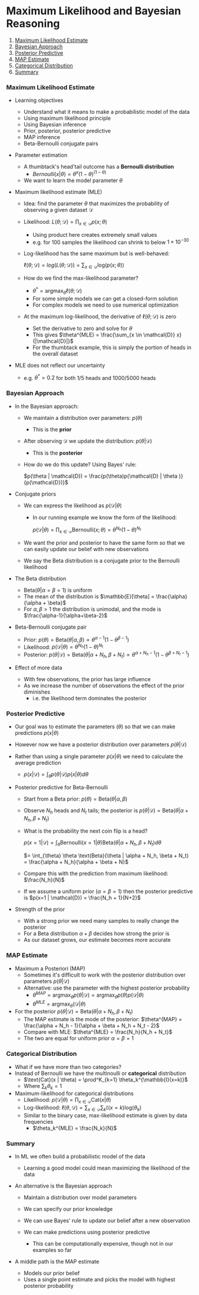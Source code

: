 # Maximum Likelihood and Bayesian Reasoning

1. [Maximum Likelihood Estimate](#maximum-likelihood-estimate)
2. [Bayesian Approach](#bayesian-approach)
3. [Posterior Predictive](#posterior-predictive)
4. [MAP Estimate](#map-estimate)
5. [Categorical Distribution](#categorical-distribution)
6. [Summary](#summary)

### Maximum Likelihood Estimate

* Learning objectives

  * Understand what it means to make a probabilistic model of the data
  * Using maximum likelihood principle
  * Using Bayesian inference
  * Prior, posterior, posterior predictive
  * MAP inference
  * Beta-Bernoulli conjugate pairs

* Parameter estimation

  * A thumbtack's head'tail outcome has a **Bernoulli distribution**
    * $Bernoulli(x| \theta) = \theta^x(1-\theta)^{(1-\theta)}$
  * We want to learn the model parameter $\theta$

* Maximum likelihood estimate (MLE)

  * Idea: find the parameter $\theta$ that maximizes the probability of observing a given dataset $\mathcal{D}$

  * Likelihood: $L(\theta ; \mathcal{D}) = \prod_{x \in \mathcal{D}} p(x; \theta)$

    * Using product here creates extremely small values
    * e.g. for 100 samples the likelihood can shrink to below $1 \times 10^{-30}$

  * Log-likelihood has the same maximum but is well-behaved:

    $\ell(\theta; \mathcal{D}) = log(L(\theta ; \mathcal{D})) = \sum_{x \in \mathcal{D}}\text{log}(p(x;\theta))$

  * How do we find the max-likelihood parameter?
    * $\theta^* = \text{argmax}_{\theta} \ell(\theta; \mathcal{D})$
    * For some simple models we can get a closed-form solution
    * For complex models we need to use numerical optimization
  * At the maximum log-likelihood, the derivative of $\ell(\theta; \mathcal{D})$ is zero
    * Set the derivative to zero and solve for $\theta$
    * This gives $\theta^{MLE} = \frac{\sum_{x \in \mathcal{D}} x}{|\mathcal{D}|}$
    * For the thumbtack example, this is simply the portion of heads in the overall dataset

* MLE does not reflect our uncertainty

  * e.g. $\theta^* = 0.2$ for both 1/5 heads and 1000/5000 heads

### Bayesian Approach

* In the Bayesian approach:

  * We maintain a distribution over parameters: $p(\theta)$ 

    * This is the **prior**

  * After observing $\mathcal{D}$ we update the distribution: $p(\theta | \mathcal{D})$

    * This is the **posterior**

  * How do we do this update? Using Bayes' rule:

    $p(\theta | \mathcal{D}) = \frac{p(\theta)p(\mathcal{D} | \theta )}{p(\mathcal{D})}$

* Conjugate priors

  * We can express the likelihood as $p(\mathcal{D} | \theta)$

    * In our running example we know the form of the likelihood:

      $p(\mathcal{D} | \theta) = \prod_{x \in \mathcal{D}} \text{Bernoulli}(x; \theta) = \theta^{N_h}(1 - \theta)^{N_t}$

  * We want the prior and posterior to have the same form so that we can easily update our belief with new observations

  * We say the Beta distribution is a conjugate prior to the Bernoulli likelihood

* The Beta distribution

  * $\text{Beta}(\theta | \alpha = \beta = 1)$ is uniform
  * The mean of the distribution is $\mathbb{E}[\theta] = \frac{\alpha}{\alpha + \beta}$
  * For $\alpha, \beta > 1$ the distribution is unimodal, and the mode is $\frac{\alpha-1}{\alpha+\beta-2}$

* Beta-Bernoulli conjugate pair

  * Prior:  $p(\theta) = \text{Beta}(\theta | \alpha, \beta) \propto \theta^{\alpha-1}(1-\theta^{\beta-1})$
  * Likelihood:  $p(\mathcal{D} | \theta) = \theta^{N_h}(1 - \theta)^{N_t}$
  * Posterior:  $p(\theta | \mathcal{D}) = \text{Beta}(\theta | \alpha + N_h, \beta + N_t) \propto \theta^{\alpha + N_h -1}(1-\theta^{\beta + N_t-1})$

* Effect of more data

  * With few observations, the prior has large influence
  * As we increase the number of observations the effect of the prior diminishes
    * i.e. the likelihood term dominates the posterior

### Posterior Predictive

* Our goal was to estimate the parameters ($\theta$) so that we can make predictions $p(x | \theta)$

* However now we have a posterior distribution over parameters $p(\theta | \mathcal{D})$

* Rather than using a single parameter $p(x | \theta)$ we need to calculate the average prediction

  * $p(x | \mathcal{D}) = \int_{\theta} p(\theta | \mathcal{D})p(x | \theta) d\theta$

* Posterior predictive for Beta-Bernoulli

  * Start from a Beta prior: $p(\theta) = \text{Beta}(\theta | \alpha, \beta)$

  * Observe $N_h$ heads and $N_t$ tails; the posterior is $p(\theta | \mathcal{D}) = \text{Beta}(\theta | \alpha + N_h, \beta + N_t)$

  * What is the probability the next coin flip is a head?

    $p(x=1 | \mathcal{D}) = \int_{\theta} \text{Bernoulli}(x=1 | \theta) \text{Beta}(\theta | \alpha + N_h, \beta + N_t) d\theta$

    $= \int_{\theta} \theta \text{Beta}(\theta | \alpha + N_h, \beta + N_t) = \frac{\alpha + N_h}{\alpha + \beta + N}$

  * Compare this with the prediction from maximum likelihood: $\frac{N_h}{N}$
  * If we assume a uniform prior ($\alpha = \beta = 1$) then the posterior predictive is $p(x=1 | \mathcal{D}) = \frac{N_h + 1}{N+2}$

* Strength of the prior
  * With a strong prior we need many samples to really change the posterior
  * For a Beta distribution $\alpha + \beta$ decides how strong the prior is
  * As our dataset grows, our estimate becomes more accurate

### MAP Estimate

* Maximum a Posteriori (MAP)
  * Sometimes it's difficult to work with the posterior distribution over parameters $p(\theta | \mathcal{D})$
  * Alternative: use the parameter with the highest posterior probability
    * $\theta^{MAP} = \text{argmax}_{\theta} p(\theta | \mathcal{D}) = \text{argmax}_{\theta}p(\theta)p(\mathcal{D} | \theta)$
    * $\theta^{MLE} = \text{argmax}_{\theta}(\mathcal{D} | \theta)$
* For the posterior $p(\theta | \mathcal{D}) = \text{Beta}(\theta | \alpha + N_h, \beta + N_t)$
  * The MAP estimate is the mode of the posterior: $\theta^{MAP} = \frac{\alpha + N_h - 1}{\alpha + \beta + N_h + N_t - 2}$
  * Compare with MLE: $\theta^{MLE} = \frac{N_h}{N_h + N_t}$
  * The two are equal for uniform prior $\alpha = \beta = 1$

### Categorical Distribution

* What if we have more than two categories?
* Instead of Bernoulli we have the multinoulli or **categorical** distribution
  * $\text{Cat}(x | \theta) = \prod^K_{k=1} \theta_k^{\mathbb{I}(x=k)}$
  * Where $\sum_k \theta_k = 1$
* Maximum-likelihood for categorical distributions
  * Likelihood:  $p(\mathcal{D} | \theta) = \prod_{x \in \mathcal{D}} \text{Cat}(x|\theta)$
  * Log-likelihood:  $\ell(\theta, \mathcal{D}) = \sum_{x \in \mathcal{D}} \sum_k \mathbb{I}(x=k)\text{log}(\theta_k)$
  * Similar to the binary case, max-likelihood estimate is given by data frequencies
    * $\theta_k^{MLE} = \frac{N_k}{N}$

### Summary

* In ML we often build a probabilistic model of the data

  * Learning a good model could mean maximizing the likelihood of the data

* An alternative is the Bayesian approach

  * Maintain a distribution over model parameters
  * We can specify our prior knowledge

  * We can use Bayes' rule to update our belief after a new observation
  * We can make predictions using posterior predictive
    * This can be computationally expensive, though not in our examples so far

* A middle path is the MAP estimate

  * Models our prior belief
  * Uses a single point estimate and picks the model with highest posterior probability

